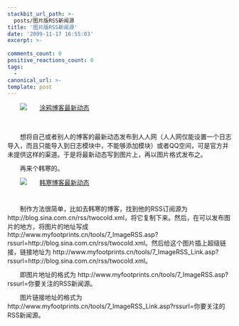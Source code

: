 ```yaml
---
stackbit_url_path: >-
  posts/图片版RSS新闻源
title: '图片版RSS新闻源'
date: '2009-11-17 16:55:03'
excerpt: >-
  
comments_count: 0
positive_reactions_count: 0
tags: 
  - 
canonical_url: >-
template: post
---
```

<div style="text-indent: 2em;"><p><a target="_blank" href="http://www.myfootprints.cn/tools/7_ImageRSS_Link.asp?rssurl=http://www.myfootprints.cn/blog/rss.xml"><img alt="涂鸦博客最新动态" src="http://www.zizhujy.com/blog/image.axd?picture=image_408.png"></a></p><p>&nbsp;</p><p style="margin-top: 0px; margin-right: 0px; margin-bottom: 0.8em; margin-left: 0px; padding-top: 0px; padding-right: 0px; padding-bottom: 0px; padding-left: 0px; ">想将自己或者别人的博客的最新动态发布到人人网（人人网仅能设置一个日志导入，而且只能导入到日志模块中，不能够添加模块）或者QQ空间，可是官方并未提供这样的渠道。于是将最新动态写到图片上，再以图片格式发布之。</p><p style="margin-top: 0px; margin-right: 0px; margin-bottom: 0.8em; margin-left: 0px; padding-top: 0px; padding-right: 0px; padding-bottom: 0px; padding-left: 0px; ">再来个韩寒的。</p><p style="margin-top: 0px; margin-right: 0px; margin-bottom: 0.8em; margin-left: 0px; padding-top: 0px; padding-right: 0px; padding-bottom: 0px; padding-left: 0px; "><a target="_blank" href="http://www.myfootprints.cn/tools/7_ImageRSS_Link.asp?rssurl=http://blog.sina.com.cn/rss/twocold.xml"><img alt="韩寒博客最新动态" src="http://www.zizhujy.com/blog/image.axd?picture=image_409.png"></a></p><p style="margin-top: 0px; margin-right: 0px; margin-bottom: 0.8em; margin-left: 0px; padding-top: 0px; padding-right: 0px; padding-bottom: 0px; padding-left: 0px; ">&nbsp;</p><p style="margin-top: 0px; margin-right: 0px; margin-bottom: 0.8em; margin-left: 0px; padding-top: 0px; padding-right: 0px; padding-bottom: 0px; padding-left: 0px; ">制作方法很简单，比如去韩寒的博客，找到他的RSS订阅源为http://blog.sina.com.cn/rss/twocold.xml，将它复制下来。然后，在可以发布图片的地方，将图片的地址写成 http://www.myfootprints.cn/tools/7_ImageRSS.asp?rssurl=http://blog.sina.com.cn/rss/twocold.xml。然后给这个图片插上超级链接，链接地址为 http://www.myfootprints.cn/tools/7_ImageRSS_Link.asp?rssurl=http://blog.sina.com.cn/rss/twocold.xml。</p><p style="margin-top: 0px; margin-right: 0px; margin-bottom: 0.8em; margin-left: 0px; padding-top: 0px; padding-right: 0px; padding-bottom: 0px; padding-left: 0px; ">即图片地址的格式为 http://www.myfootprints.cn/tools/7_ImageRSS.asp?rssurl=你要关注的RSS新闻源。</p><p style="margin-top: 0px; margin-right: 0px; margin-bottom: 0.8em; margin-left: 0px; padding-top: 0px; padding-right: 0px; padding-bottom: 0px; padding-left: 0px; ">图片链接地址的格式为 http://www.myfootprints.cn/tools/7_ImageRSS_Link.asp?rssurl=你要关注的RSS新闻源。</p><p>&nbsp;</p><p>&nbsp;</p></div>